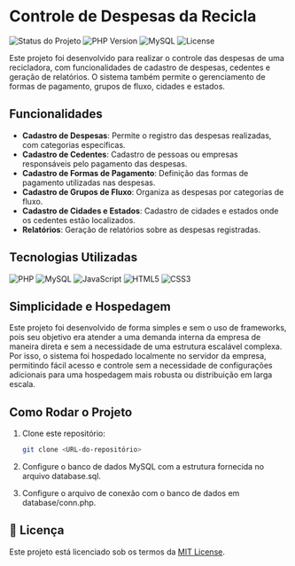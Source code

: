 # Controle de Despesas da Recicla
![Status do Projeto](https://img.shields.io/badge/status-em%20desenvolvimento-yellow)
![PHP Version](https://img.shields.io/badge/PHP-%3E%3D%207.4-blue)
![MySQL](https://img.shields.io/badge/MySQL-%3E%3D%205.7-blue)
![License](https://img.shields.io/badge/License-MIT-yellowgreen)

Este projeto foi desenvolvido para realizar o controle das despesas de uma recicladora, com funcionalidades de cadastro de despesas, cedentes e geração de relatórios. O sistema também permite o gerenciamento de formas de pagamento, grupos de fluxo, cidades e estados.

## Funcionalidades
- **Cadastro de Despesas**: Permite o registro das despesas realizadas, com categorias específicas.
- **Cadastro de Cedentes**: Cadastro de pessoas ou empresas responsáveis pelo pagamento das despesas.
- **Cadastro de Formas de Pagamento**: Definição das formas de pagamento utilizadas nas despesas.
- **Cadastro de Grupos de Fluxo**: Organiza as despesas por categorias de fluxo.
- **Cadastro de Cidades e Estados**: Cadastro de cidades e estados onde os cedentes estão localizados.
- **Relatórios**: Geração de relatórios sobre as despesas registradas.

## Tecnologias Utilizadas
![PHP](https://img.shields.io/badge/-PHP-8993be?style=flat&logo=php&logoColor=white)
![MySQL](https://img.shields.io/badge/-MySQL-4479A1?style=flat&logo=mysql&logoColor=white)
![JavaScript](https://img.shields.io/badge/-JavaScript-F7DF1E?style=flat&logo=javascript&logoColor=white)
![HTML5](https://img.shields.io/badge/-HTML5-E34F26?style=flat&logo=html5&logoColor=white)
![CSS3](https://img.shields.io/badge/-CSS3-1572B6?style=flat&logo=css3&logoColor=white)

## Simplicidade e Hospedagem
Este projeto foi desenvolvido de forma simples e sem o uso de frameworks, pois seu objetivo era atender a uma demanda interna da empresa de maneira direta e sem a necessidade de uma estrutura escalável complexa. Por isso, o sistema foi hospedado localmente no servidor da empresa, permitindo fácil acesso e controle sem a necessidade de configurações adicionais para uma hospedagem mais robusta ou distribuição em larga escala.

## Como Rodar o Projeto
1. Clone este repositório:
   ```bash
   git clone <URL-do-repositório>
   ```

2. Configure o banco de dados MySQL com a estrutura fornecida no arquivo database.sql.

3. Configure o arquivo de conexão com o banco de dados em database/conn.php.

## 📄 Licença
Este projeto está licenciado sob os termos da [MIT License](LICENSE).
